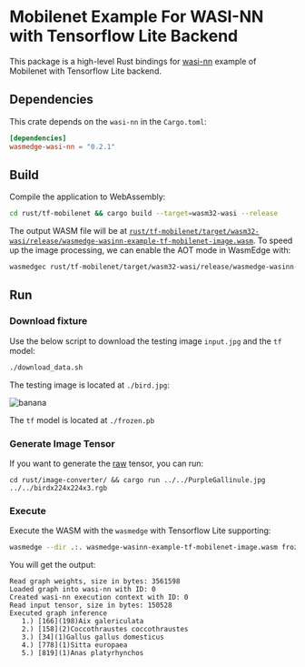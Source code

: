 # Mobilenet Example For WASI-NN with Tensorflow Lite Backend

This package is a high-level Rust bindings for [wasi-nn] example of Mobilenet with Tensorflow Lite backend.

[wasi-nn]: https://github.com/second-state/wasmedge-wasi-nn

## Dependencies

This crate depends on the `wasi-nn` in the `Cargo.toml`:

```toml
[dependencies]
wasmedge-wasi-nn = "0.2.1"
```

## Build

Compile the application to WebAssembly:

```bash
cd rust/tf-mobilenet && cargo build --target=wasm32-wasi --release
```

The output WASM file will be at [`rust/tf-mobilenet/target/wasm32-wasi/release/wasmedge-wasinn-example-tf-mobilenet-image.wasm`](wasmedge-wasinn-example-tf-mobilenet-image.wasm).
To speed up the image processing, we can enable the AOT mode in WasmEdge with:

```bash
wasmedgec rust/tf-mobilenet/target/wasm32-wasi/release/wasmedge-wasinn-example-tf-mobilenet-image.wasm wasmedge-wasinn-example-tf-mobilenet-image.wasm
```

## Run

### Download fixture

Use the below script to download the testing image `input.jpg` and the `tf` model:

```bash
./download_data.sh   
```

The testing image is located at `./bird.jpg`:

![banana](https://raw.githubusercontent.com/second-state/wasm-learning/master/rust/mobilenet_birds_tfhub/PurpleGallinule.jpg)

The `tf` model is located at `./frozen.pb`

### Generate Image Tensor

If you want to generate the [raw](birdx224x224x3.rgb) tensor, you can run:

```shell
cd rust/image-converter/ && cargo run ../../PurpleGallinule.jpg ../../birdx224x224x3.rgb
```

### Execute

Execute the WASM with the `wasmedge` with Tensorflow Lite supporting:

```bash
wasmedge --dir .:. wasmedge-wasinn-example-tf-mobilenet-image.wasm frozen.pb PurpleGallinule.jpg
```

You will get the output:

```console
Read graph weights, size in bytes: 3561598
Loaded graph into wasi-nn with ID: 0
Created wasi-nn execution context with ID: 0
Read input tensor, size in bytes: 150528
Executed graph inference
   1.) [166](198)Aix galericulata
   2.) [158](2)Coccothraustes coccothraustes
   3.) [34](1)Gallus gallus domesticus
   4.) [778](1)Sitta europaea
   5.) [819](1)Anas platyrhynchos
```
